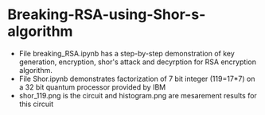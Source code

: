 # Breaking-RSA-using-Shor-s-algorithm

+ File breaking_RSA.ipynb has a step-by-step demonstration of key generation, encryption, shor's attack and decyrption for RSA encryption algorithm.
+ File Shor.ipynb demonstrates factorization of 7 bit integer (119=17*7) on a 32 bit quantum processor provided by IBM
+ shor_119.png is the circuit and histogram.png are mesarement results for this circuit

